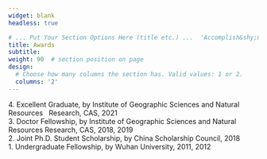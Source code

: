 ```yaml
---
widget: blank
headless: true

# ... Put Your Section Options Here (title etc.) ...  'Accomplish&shy;ments'
title: Awards
subtitle:
weight: 90  # section position on page
design:
  # Choose how many columns the section has. Valid values: 1 or 2.
  columns: '2'
---
```


4\. Excellent Graduate, by Institute of Geographic Sciences and Natural Resources &nbsp;&nbsp;Research, CAS, 2021  
3\. Doctor Fellowship, by Institute of Geographic Sciences and Natural Resources   Research, CAS, 2018, 2019  
2\. Joint Ph.D. Student Scholarship, by China Scholarship Council, 2018  
1\. Undergraduate Fellowship, by Wuhan University, 2011, 2012



